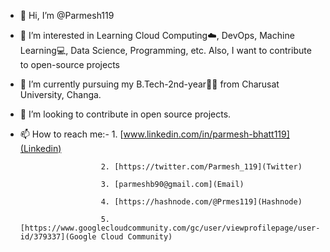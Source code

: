 - 👋 Hi, I’m @Parmesh119
- 👀 I’m interested in Learning Cloud Computing☁️, DevOps, Machine Learning💻, Data Science, Programming, etc. Also, I want to contribute to open-source projects
- 🌱 I’m currently pursuing my B.Tech-2nd-year👨‍🎓 from Charusat University, Changa.
- 💞️ I’m looking to contribute in open source projects.
- 📫 How to reach me:-
                      1. [www.linkedin.com/in/parmesh-bhatt119](Linkedin)

                        2. [https://twitter.com/Parmesh_119](Twitter)

                        3. [parmeshb90@gmail.com](Email)
                      
                        4. [https://hashnode.com/@Prmes119](Hashnode)
                      
                        5. [https://www.googlecloudcommunity.com/gc/user/viewprofilepage/user-id/379337](Google Cloud Community)
